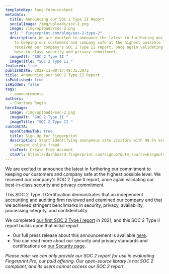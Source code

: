 ```yaml
---
templateKey: long-form-content
metadata:
  title: Announcing our SOC 2 Type II Report
  socialImage: /img/uploads/soc-2.png
  image: /img/uploads/soc-2.png
  url: " fingerprint.com/blog/soc-2-type-2"
  description: We are excited to announce the latest in furthering our commitment
    to keeping our customers and company safe at the highest possible level. We
    received our company's SOC 2 Type II report, once again validating our
    best-in-class security and privacy commitment.
  imageAlt: "SOC 2 Type II "
  imageTitle: "SOC 2 Type II "
featured: true
publishDate: 2022-11-08T17:49:35.307Z
title: Announcing our SOC 2 Type II Report
isPublished: true
isHidden: false
tags:
  - announcements
authors:
  - Courtney Rogin
heroImage:
  image: /img/uploads/soc-2.png
  imageAlt: "SOC 2 Type II "
  imageTitle: "SOC 2 Type II "
customCTA:
  openCtaNewTab: true
  title: Sign Up for Fingerprint
  description: Start identifying anonymous site visitors with 99.5% accuracy to
    prevent online fraud
  ctaText: Create Free Account
  ctaUrl: https://dashboard.fingerprint.com/signup?&utm_source=blog&utm_medium=website&utm_campaign=blog
---
```

We are excited to announce the latest in furthering our commitment to keeping our customers and company safe at the highest possible level. We received our company's SOC 2 Type II report, once again validating our best-in-class security and privacy commitment.

This SOC 2 Type II Certification demonstrates that an independent accounting and auditing firm reviewed and examined our company and that we achieved stringent benchmarks in security, privacy, availability, processing integrity, and confidentiality. 

We completed [our first SOC 2 Type I report](https://fingerprint.com/blog/soc-2-type-1/) in 2021, and this SOC 2 Type II report builds upon that initial report. 

* Our full press release about this announcement is available [here](https://www.businesswire.com/news/home/20221108005314/en/Fingerprint-Achieves-SOC-2-Type-II-Certification). 
* You can read more about our security and privacy standards and certifications on [our Security page](https://fingerprint.com/security/).

*Please note: we can only provide our SOC 2 report for use in evaluating Fingerprint Pro, our paid offering. Our open-source library is not SOC 2 compliant, and its users cannot access our SOC 2 report.*